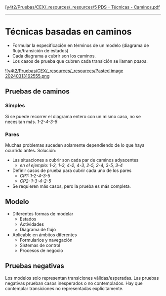 [[y4t2/Pruebas/CEX/_resources/_resources/5 PDS - Técnicas - Caminos.pdf](_resources/_resources/5%20PDS%20-%20T%C3%A9cnicas%20-%20Caminos.pdf)

---

# Técnicas basadas en caminos
- Formular la especificación en términos de un modelo (diagrama de flujo/transición de estados)
- Cada diagrama a cubrir son los caminos.
- Los casos de prueba que cubren cada transición se llaman *pasos*.

![[y4t2/Pruebas/CEX/_resources/_resources/Pasted image 20240313162555.png](_resources/_resources/Pasted%20image%2020240313162555.png)

## Pruebas de caminos
### Simples
Si se puede recorrer el diagrama entero con un mismo caso, no se necesitan más.
*1-2-4-3-5*

### Pares
Muchas problemas suceden solamente dependiendo de lo que haya ocurrido antes. Solución:
- Las situaciones a cubrir son cada par de caminos adyacentes
	- *en el ejemplo: 1-2, 1-3, 4-2, 4-3, 2-5, 2-4, 3-5, 3-4*
- Definir casos de prueba para cubrir cada uno de los pares
	- *CP1: 1-2-4-3-5*
	- *CP2: 1-3-4-2-5*
- Se requieren más casos, pero la prueba es más completa.

## Modelo
- Diferentes formas de modelar
	- Estados
	- Actividades
	- Diagrama de flujo
- Aplicable en ámbitos diferentes
	- Formularios y navegación
	- Sistemas de control
	- Procesos de negocio

## Pruebas negativas
Los modelos solo representan transiciones válidas/esperadas. Las pruebas negativas prueban casos inesperados o no contemplados.
Hay que contemplar transiciones no representadas explícitamente.
